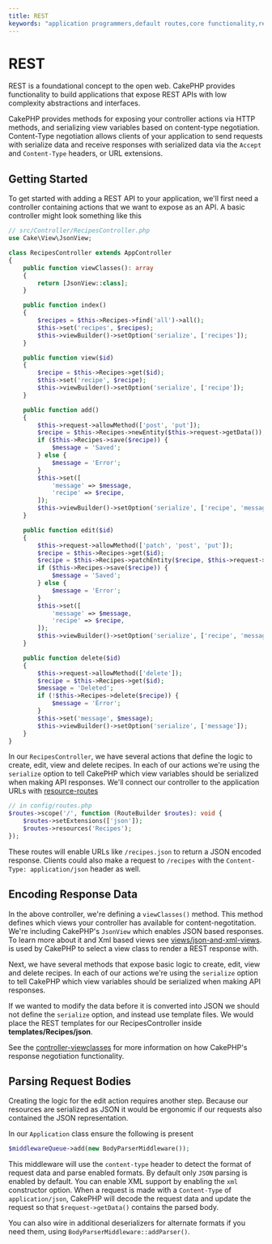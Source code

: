 ```yaml
---
title: REST
keywords: "application programmers,default routes,core functionality,result format,mashups,recipe database,request method,access,config,soap,recipes,logic,audience,cakephp,running,api"
---
```


# REST

REST is a foundational concept to the open web. CakePHP provides functionality
to build applications that expose REST APIs with low complexity abstractions and
interfaces.

CakePHP provides methods for exposing your controller actions via HTTP methods,
and serializing view variables based on content-type negotiation. Content-Type
negotiation allows clients of your application to send requests with serialize
data and receive responses with serialized data via the `Accept` and
`Content-Type` headers, or URL extensions.

## Getting Started

To get started with adding a REST API to your application, we'll first need
a controller containing actions that we want to expose as an API. A basic
controller might look something like this

```php
// src/Controller/RecipesController.php
use Cake\View\JsonView;

class RecipesController extends AppController
{
    public function viewClasses(): array
    {
        return [JsonView::class];
    }

    public function index()
    {
        $recipes = $this->Recipes->find('all')->all();
        $this->set('recipes', $recipes);
        $this->viewBuilder()->setOption('serialize', ['recipes']);
    }

    public function view($id)
    {
        $recipe = $this->Recipes->get($id);
        $this->set('recipe', $recipe);
        $this->viewBuilder()->setOption('serialize', ['recipe']);
    }

    public function add()
    {
        $this->request->allowMethod(['post', 'put']);
        $recipe = $this->Recipes->newEntity($this->request->getData());
        if ($this->Recipes->save($recipe)) {
            $message = 'Saved';
        } else {
            $message = 'Error';
        }
        $this->set([
            'message' => $message,
            'recipe' => $recipe,
        ]);
        $this->viewBuilder()->setOption('serialize', ['recipe', 'message']);
    }

    public function edit($id)
    {
        $this->request->allowMethod(['patch', 'post', 'put']);
        $recipe = $this->Recipes->get($id);
        $recipe = $this->Recipes->patchEntity($recipe, $this->request->getData());
        if ($this->Recipes->save($recipe)) {
            $message = 'Saved';
        } else {
            $message = 'Error';
        }
        $this->set([
            'message' => $message,
            'recipe' => $recipe,
        ]);
        $this->viewBuilder()->setOption('serialize', ['recipe', 'message']);
    }

    public function delete($id)
    {
        $this->request->allowMethod(['delete']);
        $recipe = $this->Recipes->get($id);
        $message = 'Deleted';
        if (!$this->Recipes->delete($recipe)) {
            $message = 'Error';
        }
        $this->set('message', $message);
        $this->viewBuilder()->setOption('serialize', ['message']);
    }
}
```
In our `RecipesController`, we have several actions that define the logic
to create, edit, view and delete recipes. In each of our actions we're using
the `serialize` option to tell CakePHP which view variables should be
serialized when making API responses. We'll connect our controller to the
application URLs with [resource-routes](#resource-routes)
```php
// in config/routes.php
$routes->scope('/', function (RouteBuilder $routes): void {
    $routes->setExtensions(['json']);
    $routes->resources('Recipes');
});
```
These routes will enable URLs like `/recipes.json` to return a JSON encoded
response. Clients could also make a request to `/recipes` with the
`Content-Type: application/json` header as well.

## Encoding Response Data

In the above controller, we're defining a `viewClasses()` method. This method
defines which views your controller has available for content-negotitation.
We're including CakePHP's `JsonView` which enables JSON based responses. To
learn more about it and Xml based views see [views/json-and-xml-views](/en/views/json-and-xml-views.md). is
used by CakePHP to select a view class to render a REST response with.

Next, we have several methods that expose basic logic to create, edit, view and
delete recipes. In each of our actions we're using the `serialize` option to
tell CakePHP which view variables should be serialized when making API
responses.

If we wanted to modify the data before it is converted into JSON we should not
define the `serialize` option, and instead use template files. We would place
the REST templates for our RecipesController inside **templates/Recipes/json**.

See the [controller-viewclasses](#controller-viewclasses) for more information on how CakePHP's
response negotiation functionality.

## Parsing Request Bodies

Creating the logic for the edit action requires another step. Because our
resources are serialized as JSON it would be ergonomic if our requests also
contained the JSON representation.

In our `Application` class ensure the following is present
```php
$middlewareQueue->add(new BodyParserMiddleware());
```

This middleware will use the `content-type` header to detect the format of
request data and parse enabled formats. By default only `JSON` parsing is
enabled by default. You can enable XML support by enabling the `xml`
constructor option. When a request is made with a `Content-Type` of
`application/json`, CakePHP will decode the request data and update the
request so that `$request->getData()` contains the parsed body.

You can also wire in additional deserializers for alternate formats if you
need them, using `BodyParserMiddleware::addParser()`.
